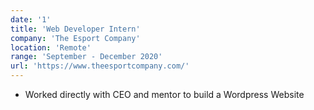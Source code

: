 ```yaml
---
date: '1'
title: 'Web Developer Intern'
company: 'The Esport Company'
location: 'Remote'
range: 'September - December 2020'
url: 'https://www.theesportcompany.com/'
---
```


- Worked directly with CEO and mentor to build a Wordpress Website
